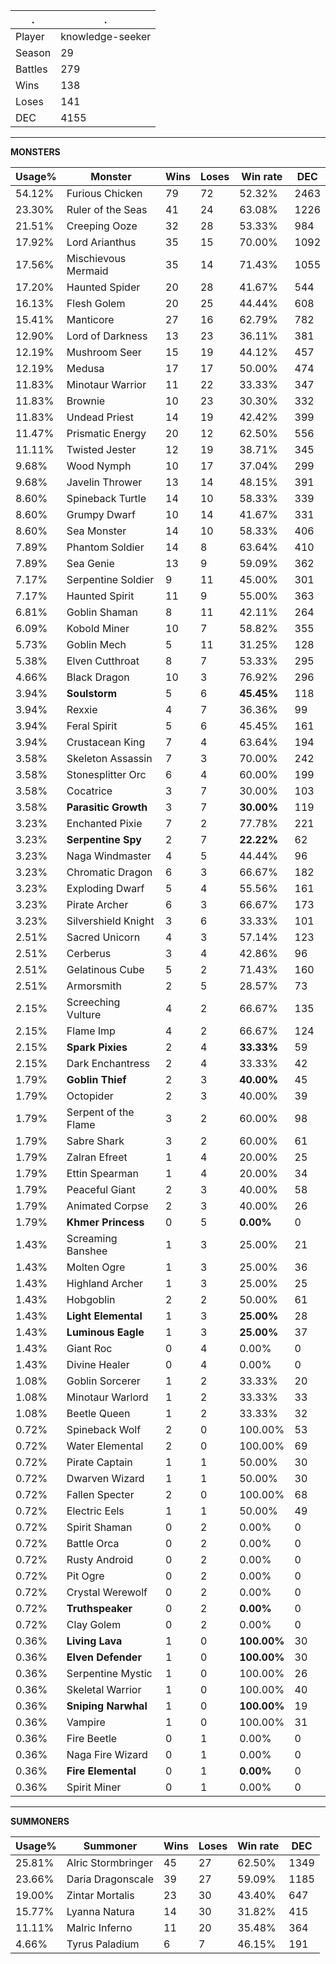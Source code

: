 .|.
|-|-
Player|knowledge-seeker
Season|29
Battles|279
Wins|138
Loses|141
DEC|4155

---
**MONSTERS**

Usage%|Monster|Wins|Loses|Win rate|DEC|
-|-|-|-|-|-|
54.12%|Furious Chicken|79|72|52.32%|2463|
23.30%|Ruler of the Seas|41|24|63.08%|1226|
21.51%|Creeping Ooze|32|28|53.33%|984|
17.92%|Lord Arianthus|35|15|70.00%|1092|
17.56%|Mischievous Mermaid|35|14|71.43%|1055|
17.20%|Haunted Spider|20|28|41.67%|544|
16.13%|Flesh Golem|20|25|44.44%|608|
15.41%|Manticore|27|16|62.79%|782|
12.90%|Lord of Darkness|13|23|36.11%|381|
12.19%|Mushroom Seer|15|19|44.12%|457|
12.19%|Medusa|17|17|50.00%|474|
11.83%|Minotaur Warrior|11|22|33.33%|347|
11.83%|Brownie|10|23|30.30%|332|
11.83%|Undead Priest|14|19|42.42%|399|
11.47%|Prismatic Energy|20|12|62.50%|556|
11.11%|Twisted Jester|12|19|38.71%|345|
9.68%|Wood Nymph|10|17|37.04%|299|
9.68%|Javelin Thrower|13|14|48.15%|391|
8.60%|Spineback Turtle|14|10|58.33%|339|
8.60%|Grumpy Dwarf|10|14|41.67%|331|
8.60%|Sea Monster|14|10|58.33%|406|
7.89%|Phantom Soldier|14|8|63.64%|410|
7.89%|Sea Genie|13|9|59.09%|362|
7.17%|Serpentine Soldier|9|11|45.00%|301|
7.17%|Haunted Spirit|11|9|55.00%|363|
6.81%|Goblin Shaman|8|11|42.11%|264|
6.09%|Kobold Miner|10|7|58.82%|355|
5.73%|Goblin Mech|5|11|31.25%|128|
5.38%|Elven Cutthroat|8|7|53.33%|295|
4.66%|Black Dragon|10|3|76.92%|296|
3.94%|**Soulstorm**|5|6|**45.45%**|118|
3.94%|Rexxie|4|7|36.36%|99|
3.94%|Feral Spirit|5|6|45.45%|161|
3.94%|Crustacean King|7|4|63.64%|194|
3.58%|Skeleton Assassin|7|3|70.00%|242|
3.58%|Stonesplitter Orc|6|4|60.00%|199|
3.58%|Cocatrice|3|7|30.00%|103|
3.58%|**Parasitic Growth**|3|7|**30.00%**|119|
3.23%|Enchanted Pixie|7|2|77.78%|221|
3.23%|**Serpentine Spy**|2|7|**22.22%**|62|
3.23%|Naga Windmaster|4|5|44.44%|96|
3.23%|Chromatic Dragon|6|3|66.67%|182|
3.23%|Exploding Dwarf|5|4|55.56%|161|
3.23%|Pirate Archer|6|3|66.67%|173|
3.23%|Silvershield Knight|3|6|33.33%|101|
2.51%|Sacred Unicorn|4|3|57.14%|123|
2.51%|Cerberus|3|4|42.86%|96|
2.51%|Gelatinous Cube|5|2|71.43%|160|
2.51%|Armorsmith|2|5|28.57%|73|
2.15%|Screeching Vulture|4|2|66.67%|135|
2.15%|Flame Imp|4|2|66.67%|124|
2.15%|**Spark Pixies**|2|4|**33.33%**|59|
2.15%|Dark Enchantress|2|4|33.33%|42|
1.79%|**Goblin Thief**|2|3|**40.00%**|45|
1.79%|Octopider|2|3|40.00%|39|
1.79%|Serpent of the Flame|3|2|60.00%|98|
1.79%|Sabre Shark|3|2|60.00%|61|
1.79%|Zalran Efreet|1|4|20.00%|25|
1.79%|Ettin Spearman|1|4|20.00%|34|
1.79%|Peaceful Giant|2|3|40.00%|58|
1.79%|Animated Corpse|2|3|40.00%|26|
1.79%|**Khmer Princess**|0|5|**0.00%**|0|
1.43%|Screaming Banshee|1|3|25.00%|21|
1.43%|Molten Ogre|1|3|25.00%|36|
1.43%|Highland Archer|1|3|25.00%|25|
1.43%|Hobgoblin|2|2|50.00%|61|
1.43%|**Light Elemental**|1|3|**25.00%**|28|
1.43%|**Luminous Eagle**|1|3|**25.00%**|37|
1.43%|Giant Roc|0|4|0.00%|0|
1.43%|Divine Healer|0|4|0.00%|0|
1.08%|Goblin Sorcerer|1|2|33.33%|20|
1.08%|Minotaur Warlord|1|2|33.33%|33|
1.08%|Beetle Queen|1|2|33.33%|32|
0.72%|Spineback Wolf|2|0|100.00%|53|
0.72%|Water Elemental|2|0|100.00%|69|
0.72%|Pirate Captain|1|1|50.00%|30|
0.72%|Dwarven Wizard|1|1|50.00%|30|
0.72%|Fallen Specter|2|0|100.00%|68|
0.72%|Electric Eels|1|1|50.00%|49|
0.72%|Spirit Shaman|0|2|0.00%|0|
0.72%|Battle Orca|0|2|0.00%|0|
0.72%|Rusty Android|0|2|0.00%|0|
0.72%|Pit Ogre|0|2|0.00%|0|
0.72%|Crystal Werewolf|0|2|0.00%|0|
0.72%|**Truthspeaker**|0|2|**0.00%**|0|
0.72%|Clay Golem|0|2|0.00%|0|
0.36%|**Living Lava**|1|0|**100.00%**|30|
0.36%|**Elven Defender**|1|0|**100.00%**|30|
0.36%|Serpentine Mystic|1|0|100.00%|26|
0.36%|Skeletal Warrior|1|0|100.00%|40|
0.36%|**Sniping Narwhal**|1|0|**100.00%**|19|
0.36%|Vampire|1|0|100.00%|31|
0.36%|Fire Beetle|0|1|0.00%|0|
0.36%|Naga Fire Wizard|0|1|0.00%|0|
0.36%|**Fire Elemental**|0|1|**0.00%**|0|
0.36%|Spirit Miner|0|1|0.00%|0|

---
**SUMMONERS**

Usage%|Summoner|Wins|Loses|Win rate|DEC|
-|-|-|-|-|-|
25.81%|Alric Stormbringer|45|27|62.50%|1349|
23.66%|Daria Dragonscale|39|27|59.09%|1185|
19.00%|Zintar Mortalis|23|30|43.40%|647|
15.77%|Lyanna Natura|14|30|31.82%|415|
11.11%|Malric Inferno|11|20|35.48%|364|
4.66%|Tyrus Paladium|6|7|46.15%|191|
